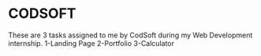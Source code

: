 # CODSOFT
These are 3 tasks assigned to me by CodSoft during my Web Development internship.
1-Landing Page
2-Portfolio
3-Calculator
